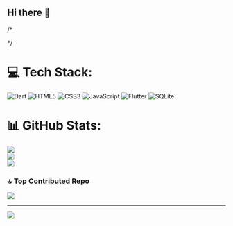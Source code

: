 ## Hi there 👋
/*
<!--
**TqLINGpT/TqLINGpT** is a ✨ _special_ ✨ repository because its `README.md` (this file) appears on your GitHub profile.

Here are some ideas to get you started:

- 🔭 I’m currently working on ...
- 🌱 I’m currently learning ...
- 👯 I’m looking to collaborate on ...
- 🤔 I’m looking for help with ...
- 💬 Ask me about ...
- 📫 How to reach me: ...
- 😄 Pronouns: ...
- ⚡ Fun fact: ...
-->
*/
# 💻 Tech Stack:
![Dart](https://img.shields.io/badge/dart-%230175C2.svg?style=for-the-badge&logo=dart&logoColor=white) ![HTML5](https://img.shields.io/badge/html5-%23E34F26.svg?style=for-the-badge&logo=html5&logoColor=white) ![CSS3](https://img.shields.io/badge/css3-%231572B6.svg?style=for-the-badge&logo=css3&logoColor=white) ![JavaScript](https://img.shields.io/badge/javascript-%23323330.svg?style=for-the-badge&logo=javascript&logoColor=%23F7DF1E) ![Flutter](https://img.shields.io/badge/Flutter-%2302569B.svg?style=for-the-badge&logo=Flutter&logoColor=white) ![SQLite](https://img.shields.io/badge/sqlite-%2307405e.svg?style=for-the-badge&logo=sqlite&logoColor=white)
# 📊 GitHub Stats:
![](https://github-readme-stats.vercel.app/api?username=TqLINGpT&theme=midnight-purple&hide_border=false&include_all_commits=false&count_private=false)<br/>
![](https://github-readme-streak-stats.herokuapp.com/?user=TqLINGpT&theme=midnight-purple&hide_border=false)<br/>
![](https://github-readme-stats.vercel.app/api/top-langs/?username=TqLINGpT&theme=midnight-purple&hide_border=false&include_all_commits=false&count_private=false&layout=compact)

### 🔝 Top Contributed Repo
![](https://github-contributor-stats.vercel.app/api?username=TqLINGpT&limit=5&theme=dark&combine_all_yearly_contributions=true)

---
[![](https://visitcount.itsvg.in/api?id=TqLINGpT&icon=5&color=0)](https://visitcount.itsvg.in)

<!-- Proudly created with GPRM ( https://gprm.itsvg.in ) -->
